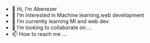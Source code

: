 - 👋 Hi, I’m Abenezer
- 👀 I’m interested in Machine learning,web development 
- 🌱 I’m currently learning Ml and web dev
- 💞️ I’m looking to collaborate on ...
- 📫 How to reach me ...

<!---
Abenu10/Abenu10 is a ✨ special ✨ repository because its `README.md` (this file) appears on your GitHub profile.
You can click the Preview link to take a look at your changes.
--->
